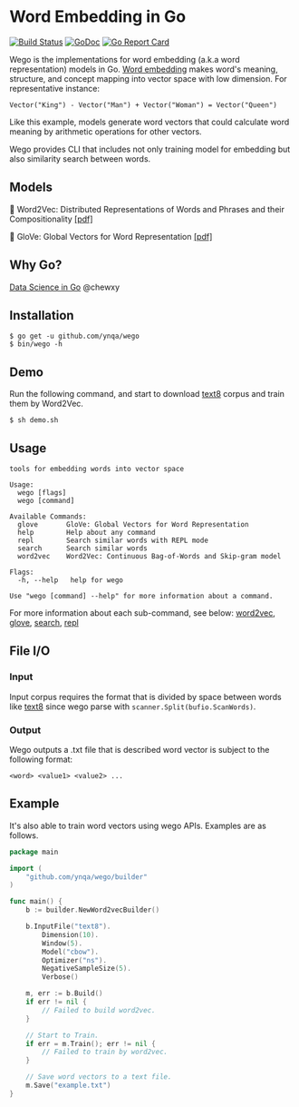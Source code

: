 # Word Embedding in Go

[![Build Status](https://travis-ci.org/ynqa/wego.svg?branch=master)](https://travis-ci.org/ynqa/wego)
[![GoDoc](https://godoc.org/github.com/ynqa/wego?status.svg)](https://godoc.org/github.com/ynqa/wego)
[![Go Report Card](https://goreportcard.com/badge/github.com/ynqa/wego)](https://goreportcard.com/report/github.com/ynqa/wego)

Wego is the implementations for word embedding (a.k.a word representation) models in Go. [Word embedding](https://en.wikipedia.org/wiki/Word_embedding) makes word's meaning, structure, and concept mapping into vector space with low dimension.  For representative instance:

```
Vector("King") - Vector("Man") + Vector("Woman") = Vector("Queen")
```

Like this example, models generate word vectors that could calculate word meaning by arithmetic operations for other vectors.

Wego provides CLI that includes not only training model for embedding but also similarity search between words.

## Models

🎃 Word2Vec: Distributed Representations of Words and Phrases and their Compositionality [[pdf]](https://papers.nips.cc/paper/5021-distributed-representations-of-words-and-phrases-and-their-compositionality.pdf)

🎃 GloVe: Global Vectors for Word Representation [[pdf]](http://nlp.stanford.edu/pubs/glove.pdf)

## Why Go?

[Data Science in Go](https://speakerdeck.com/chewxy/data-science-in-go) @chewxy

## Installation

```
$ go get -u github.com/ynqa/wego
$ bin/wego -h
```

## Demo

Run the following command, and start to download [text8](http://mattmahoney.net/dc/textdata) corpus and train them by Word2Vec.

```
$ sh demo.sh
```

## Usage

```
tools for embedding words into vector space

Usage:
  wego [flags]
  wego [command]

Available Commands:
  glove       GloVe: Global Vectors for Word Representation
  help        Help about any command
  repl        Search similar words with REPL mode
  search      Search similar words
  word2vec    Word2Vec: Continuous Bag-of-Words and Skip-gram model

Flags:
  -h, --help   help for wego

Use "wego [command] --help" for more information about a command.
```

For more information about each sub-command, see below:
[word2vec](./model/README.md), [glove](./model/README.md), [search](./search/README.md), [repl](./repl/README.md)

## File I/O

### Input 
Input corpus requires the format that is divided by space between words like [text8](http://mattmahoney.net/dc/textdata) since wego parse with `scanner.Split(bufio.ScanWords)`.

###  Output
Wego outputs a .txt file that is described word vector is subject to the following format:

```
<word> <value1> <value2> ...
```

## Example

It's also able to train word vectors using wego APIs. Examples are as follows.

```go
package main

import (
	"github.com/ynqa/wego/builder"
)

func main() {
	b := builder.NewWord2vecBuilder()

	b.InputFile("text8").
		Dimension(10).
		Window(5).
		Model("cbow").
		Optimizer("ns").
		NegativeSampleSize(5).
		Verbose()

	m, err := b.Build()
	if err != nil {
		// Failed to build word2vec.
	}

	// Start to Train.
	if err = m.Train(); err != nil {
		// Failed to train by word2vec.
	}

	// Save word vectors to a text file.
	m.Save("example.txt")
}
```
